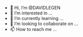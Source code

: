 - 👋 Hi, I’m @DAVIDLEGEN
- 👀 I’m interested in ...
- 🌱 I’m currently learning ...
- 💞️ I’m looking to collaborate on ...
- 📫 How to reach me ...

<!---
DAVIDLEGEN/DAVIDLEGEN is a ✨ special ✨ repository because its `README.md` (this file) appears on your GitHub profile.
You can click the Preview link to take a look at your changes.
--->
